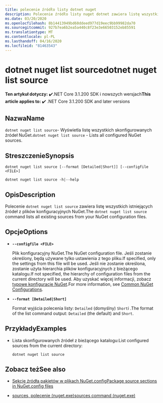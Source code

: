 ```yaml
---
title: polecenie źródło listy dotnet nuget
description: Polecenie źródło listy nuget dotnet zawiera listę wszystkich istniejących źródeł z plików konfiguracyjnych NuGet.
ms.date: 03/20/2020
ms.openlocfilehash: 8b14413949bd60ddeed977d19eec9bb99982da70
ms.sourcegitcommit: 927b7ea6b2ea5a440c8f23e3e66503152eb85591
ms.translationtype: MT
ms.contentlocale: pl-PL
ms.lasthandoff: 04/16/2020
ms.locfileid: "81463543"
---
```

# <a name="dotnet-nuget-list-source"></a><span data-ttu-id="83740-103">dotnet nuget list source</span><span class="sxs-lookup"><span data-stu-id="83740-103">dotnet nuget list source</span></span>

<span data-ttu-id="83740-104">**Ten artykuł dotyczy:** ✔️.NET Core 3.1.200 SDK i nowszych wersjach</span><span class="sxs-lookup"><span data-stu-id="83740-104">**This article applies to:** ✔️ .NET Core 3.1.200 SDK and later versions</span></span>

## <a name="name"></a><span data-ttu-id="83740-105">Nazwa</span><span class="sxs-lookup"><span data-stu-id="83740-105">Name</span></span>

<span data-ttu-id="83740-106">`dotnet nuget list source`- Wyświetla listę wszystkich skonfigurowanych źródeł NuGet.</span><span class="sxs-lookup"><span data-stu-id="83740-106">`dotnet nuget list source` - Lists all configured NuGet sources.</span></span>

## <a name="synopsis"></a><span data-ttu-id="83740-107">Streszczenie</span><span class="sxs-lookup"><span data-stu-id="83740-107">Synopsis</span></span>

```dotnetcli
dotnet nuget list source [--format [Detailed|Short]] [--configfile <FILE>]

dotnet nuget list source -h|--help
```

## <a name="description"></a><span data-ttu-id="83740-108">Opis</span><span class="sxs-lookup"><span data-stu-id="83740-108">Description</span></span>

<span data-ttu-id="83740-109">Polecenie `dotnet nuget list source` zawiera listę wszystkich istniejących źródeł z plików konfiguracyjnych NuGet.</span><span class="sxs-lookup"><span data-stu-id="83740-109">The `dotnet nuget list source` command lists all existing sources from your NuGet configuration files.</span></span>

## <a name="options"></a><span data-ttu-id="83740-110">Opcje</span><span class="sxs-lookup"><span data-stu-id="83740-110">Options</span></span>

- **`--configfile <FILE>`**

  <span data-ttu-id="83740-111">Plik konfiguracyjny NuGet.</span><span class="sxs-lookup"><span data-stu-id="83740-111">The NuGet configuration file.</span></span> <span data-ttu-id="83740-112">Jeśli zostanie określony, będą używane tylko ustawienia z tego pliku.</span><span class="sxs-lookup"><span data-stu-id="83740-112">If specified, only the settings from this file will be used.</span></span> <span data-ttu-id="83740-113">Jeśli nie zostanie określona, zostanie użyta hierarchia plików konfiguracyjnych z bieżącego katalogu.</span><span class="sxs-lookup"><span data-stu-id="83740-113">If not specified, the hierarchy of configuration files from the current directory will be used.</span></span> <span data-ttu-id="83740-114">Aby uzyskać więcej informacji, zobacz [typowe konfiguracje NuGet](https://docs.microsoft.com/nuget/consume-packages/configuring-nuget-behavior).</span><span class="sxs-lookup"><span data-stu-id="83740-114">For more information, see [Common NuGet Configurations](https://docs.microsoft.com/nuget/consume-packages/configuring-nuget-behavior).</span></span>

- **`--format [Detailed|Short]`**

  <span data-ttu-id="83740-115">Format wyjścia polecenia listy: `Detailed` (domyślny) `Short`i .</span><span class="sxs-lookup"><span data-stu-id="83740-115">The format of the list command output: `Detailed` (the default) and `Short`.</span></span>

## <a name="examples"></a><span data-ttu-id="83740-116">Przykłady</span><span class="sxs-lookup"><span data-stu-id="83740-116">Examples</span></span>

- <span data-ttu-id="83740-117">Lista skonfigurowanych źródeł z bieżącego katalogu:</span><span class="sxs-lookup"><span data-stu-id="83740-117">List configured sources from the current directory:</span></span>

  ```dotnetcli
  dotnet nuget list source
  ```

## <a name="see-also"></a><span data-ttu-id="83740-118">Zobacz też</span><span class="sxs-lookup"><span data-stu-id="83740-118">See also</span></span>

- [<span data-ttu-id="83740-119">Sekcje źródła pakietów w plikach NuGet.config</span><span class="sxs-lookup"><span data-stu-id="83740-119">Package source sections in NuGet.config files</span></span>](/nuget/reference/nuget-config-file#package-source-sections)

- [<span data-ttu-id="83740-120">sources, polecenie (nuget.exe)</span><span class="sxs-lookup"><span data-stu-id="83740-120">sources command (nuget.exe)</span></span>](/nuget/reference/cli-reference/cli-ref-sources)
